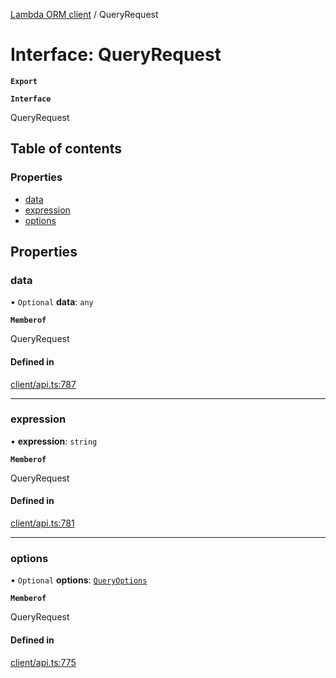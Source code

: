 [Lambda ORM client](../README.md) / QueryRequest

# Interface: QueryRequest

**`Export`**

**`Interface`**

QueryRequest

## Table of contents

### Properties

- [data](QueryRequest.md#data)
- [expression](QueryRequest.md#expression)
- [options](QueryRequest.md#options)

## Properties

### data

• `Optional` **data**: `any`

**`Memberof`**

QueryRequest

#### Defined in

[client/api.ts:787](https://github.com/FlavioLionelRita/lambdaorm-client-node/blob/b17abbe/src/lib/client/api.ts#L787)

___

### expression

• **expression**: `string`

**`Memberof`**

QueryRequest

#### Defined in

[client/api.ts:781](https://github.com/FlavioLionelRita/lambdaorm-client-node/blob/b17abbe/src/lib/client/api.ts#L781)

___

### options

• `Optional` **options**: [`QueryOptions`](QueryOptions.md)

**`Memberof`**

QueryRequest

#### Defined in

[client/api.ts:775](https://github.com/FlavioLionelRita/lambdaorm-client-node/blob/b17abbe/src/lib/client/api.ts#L775)
